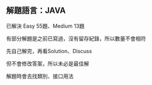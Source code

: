 解題語言：JAVA
---

已解決 Easy 55題、Medium 13題

有部分解題是之前已寫過，沒有留存紀錄，所以數量不會相符

先自己解完，再看Solution、Discuss

但不會修改答案，所以未必是最佳解

解題時會去找類別、接口用法
